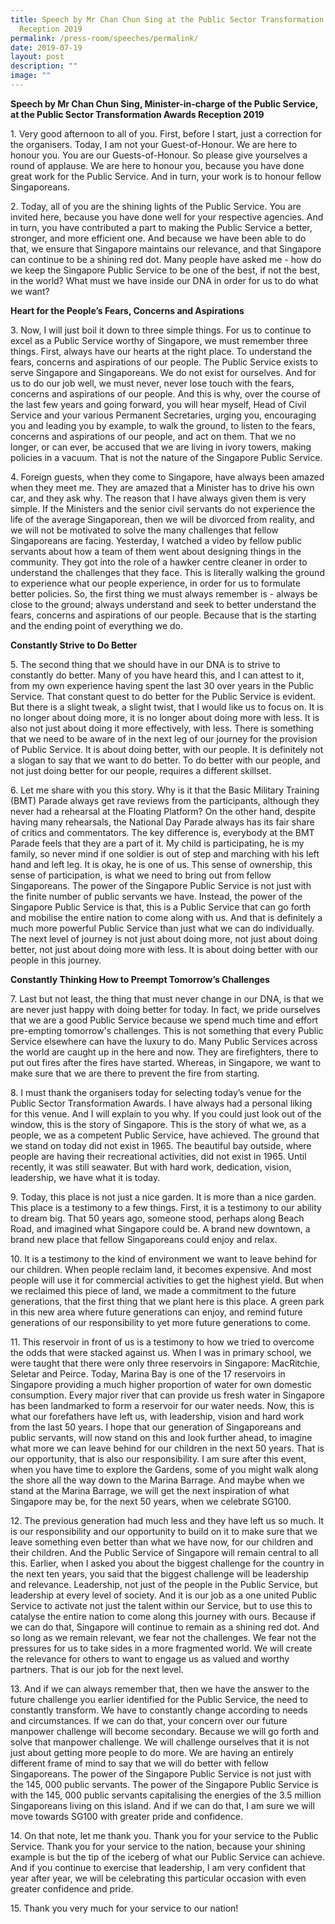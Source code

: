 ```yaml
---
title: Speech by Mr Chan Chun Sing at the Public Sector Transformation Awards
  Reception 2019
permalink: /press-room/speeches/permalink/
date: 2019-07-19
layout: post
description: ""
image: ""
---
```

**Speech by Mr Chan Chun Sing, Minister-in-charge of the Public Service, at the Public Sector Transformation Awards Reception 2019**

1\. Very good afternoon to all of you. First, before I start, just a correction for the organisers. Today, I am not your Guest-of-Honour. We are here to honour you. You are our Guests-of-Honour. So please give yourselves a round of applause. We are here to honour you, because you have done great work for the Public Service. And in turn, your work is to honour fellow Singaporeans.

2\. Today, all of you are the shining lights of the Public Service. You are invited here, because you have done well for your respective agencies. And in turn, you have contributed a part to making the Public Service a better, stronger, and more efficient one. And because we have been able to do that, we ensure that Singapore maintains our relevance, and that Singapore can continue to be a shining red dot. Many people have asked me - how do we keep the Singapore Public Service to be one of the best, if not the best, in the world? What must we have inside our DNA in order for us to do what we want?  
  
**Heart for the People’s Fears, Concerns and Aspirations**

3\. Now, I will just boil it down to three simple things. For us to continue to excel as a Public Service worthy of Singapore, we must remember three things. First, always have our hearts at the right place. To understand the fears, concerns and aspirations of our people. The Public Service exists to serve Singapore and Singaporeans. We do not exist for ourselves. And for us to do our job well, we must never, never lose touch with the fears, concerns and aspirations of our people. And this is why, over the course of the last few years and going forward, you will hear myself, Head of Civil Service and your various Permanent Secretaries, urging you, encouraging you and leading you by example, to walk the ground, to listen to the fears, concerns and aspirations of our people, and act on them. That we no longer, or can ever, be accused that we are living in ivory towers, making policies in a vacuum. That is not the nature of the Singapore Public Service.   
  
4\. Foreign guests, when they come to Singapore, have always been amazed when they meet me. They are amazed that a Minister has to drive his own car, and they ask why. The reason that I have always given them is very simple. If the Ministers and the senior civil servants do not experience the life of the average Singaporean, then we will be divorced from reality, and we will not be motivated to solve the many challenges that fellow Singaporeans are facing. Yesterday, I watched a video by fellow public servants about how a team of them went about designing things in the community. They got into the role of a hawker centre cleaner in order to understand the challenges that they face. This is literally walking the ground to experience what our people experience, in order for us to formulate better policies. So, the first thing we must always remember is - always be close to the ground; always understand and seek to better understand the fears, concerns and aspirations of our people. Because that is the starting and the ending point of everything we do.  
  
**Constantly Strive to Do Better**   
  
5\. The second thing that we should have in our DNA is to strive to constantly do better. Many of you have heard this, and I can attest to it, from my own experience having spent the last 30 over years in the Public Service. That constant quest to do better for the Public Service is evident. But there is a slight tweak, a slight twist, that I would like us to focus on. It is no longer about doing more, it is no longer about doing more with less. It is also not just about doing it more effectively, with less. There is something that we need to be aware of in the next leg of our journey for the provision of Public Service. It is about doing better, with our people. It is definitely not a slogan to say that we want to do better. To do better with our people, and not just doing better for our people, requires a different skillset.   
  
6\. Let me share with you this story. Why is it that the Basic Military Training (BMT) Parade always get rave reviews from the participants, although they never had a rehearsal at the Floating Platform? On the other hand, despite having many rehearsals, the National Day Parade always has its fair share of critics and commentators. The key difference is, everybody at the BMT Parade feels that they are a part of it. My child is participating, he is my family, so never mind if one soldier is out of step and marching with his left hand and left leg. It is okay, he is one of us. This sense of ownership, this sense of participation, is what we need to bring out from fellow Singaporeans. The power of the Singapore Public Service is not just with the finite number of public servants we have. Instead, the power of the Singapore Public Service is that, this is a Public Service that can go forth and mobilise the entire nation to come along with us. And that is definitely a much more powerful Public Service than just what we can do individually. The next level of journey is not just about doing more, not just about doing better, not just about doing more with less. It is about doing better with our people in this journey.  
  
**Constantly Thinking How to Preempt Tomorrow’s Challenges**   
  
7\. Last but not least, the thing that must never change in our DNA, is that we are never just happy with doing better for today. In fact, we pride ourselves that we are a good Public Service because we spend much time and effort pre-empting tomorrow's challenges. This is not something that every Public Service elsewhere can have the luxury to do. Many Public Services across the world are caught up in the here and now. They are firefighters, there to put out fires after the fires have started. Whereas, in Singapore, we want to make sure that we are there to prevent the fire from starting.  
  
8\. I must thank the organisers today for selecting today’s venue for the Public Sector Transformation Awards. I have always had a personal liking for this venue. And I will explain to you why. If you could just look out of the window, this is the story of Singapore. This is the story of what we, as a people, we as a competent Public Service, have achieved. The ground that we stand on today did not exist in 1965. The beautiful bay outside, where people are having their recreational activities, did not exist in 1965. Until recently, it was still seawater. But with hard work, dedication, vision, leadership, we have what it is today.   
  
9\. Today, this place is not just a nice garden. It is more than a nice garden. This place is a testimony to a few things. First, it is a testimony to our ability to dream big. That 50 years ago, someone stood, perhaps along Beach Road, and imagined what Singapore could be. A brand new downtown, a brand new place that fellow Singaporeans could enjoy and relax.   
  
10\. It is a testimony to the kind of environment we want to leave behind for our children. When people reclaim land, it becomes expensive. And most people will use it for commercial activities to get the highest yield. But when we reclaimed this piece of land, we made a commitment to the future generations, that the first thing that we plant here is this place. A green park in this new area where future generations can enjoy, and remind future generations of our responsibility to yet more future generations to come.   
  
11\. This reservoir in front of us is a testimony to how we tried to overcome the odds that were stacked against us. When I was in primary school, we were taught that there were only three reservoirs in Singapore: MacRitchie, Seletar and Peirce. Today, Marina Bay is one of the 17 reservoirs in Singapore providing a much higher proportion of water for own domestic consumption. Every major river that can provide us fresh water in Singapore has been landmarked to form a reservoir for our water needs. Now, this is what our forefathers have left us, with leadership, vision and hard work from the last 50 years. I hope that our generation of Singaporeans and public servants, will now stand on this and look further ahead, to imagine what more we can leave behind for our children in the next 50 years. That is our opportunity, that is also our responsibility. I am sure after this event, when you have time to explore the Gardens, some of you might walk along the shore all the way down to the Marina Barrage. And maybe when we stand at the Marina Barrage, we will get the next inspiration of what Singapore may be, for the next 50 years, when we celebrate SG100.   
  
12\. The previous generation had much less and they have left us so much. It is our responsibility and our opportunity to build on it to make sure that we leave something even better than what we have now, for our children and their children. And the Public Service of Singapore will remain central to all this. Earlier, when I asked you about the biggest challenge for the country in the next ten years, you said that the biggest challenge will be leadership and relevance. Leadership, not just of the people in the Public Service, but leadership at every level of society. And it is our job as a one united Public Service to activate not just the talent within our Service, but to use this to catalyse the entire nation to come along this journey with ours. Because if we can do that, Singapore will continue to remain as a shining red dot. And so long as we remain relevant, we fear not the challenges. We fear not the pressures for us to take sides in a more fragmented world. We will create the relevance for others to want to engage us as valued and worthy partners. That is our job for the next level.   
  
13\. And if we can always remember that, then we have the answer to the future challenge you earlier identified for the Public Service, the need to constantly transform. We have to constantly change according to needs and circumstances. If we can do that, your concern over our future manpower challenge will become secondary. Because we will go forth and solve that manpower challenge. We will challenge ourselves that it is not just about getting more people to do more. We are having an entirely different frame of mind to say that we will do better with fellow Singaporeans. The power of the Singapore Public Service is not just with the 145, 000 public servants. The power of the Singapore Public Service is with the 145, 000 public servants capitalising the energies of the 3.5 million Singaporeans living on this island. And if we can do that, I am sure we will move towards SG100 with greater pride and confidence.  
  
14\. On that note, let me thank you. Thank you for your service to the Public Service. Thank you for your service to the nation, because your shining example is but the tip of the iceberg of what our Public Service can achieve. And if you continue to exercise that leadership, I am very confident that year after year, we will be celebrating this particular occasion with even greater confidence and pride.   
  
15\. Thank you very much for your service to our nation!
